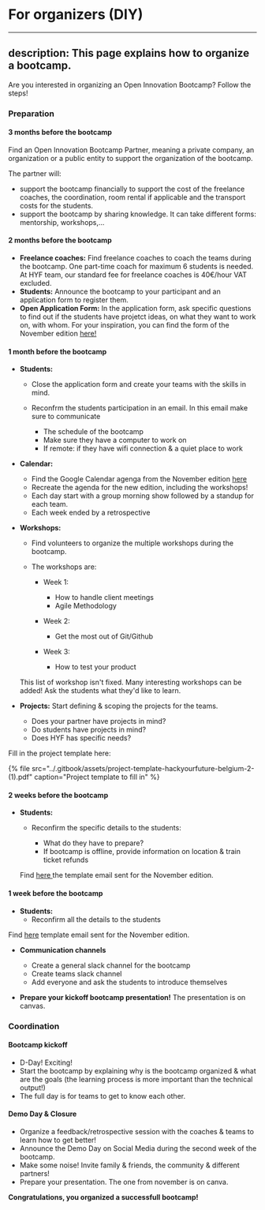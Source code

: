 # For organizers \(DIY\)

---

## description: This page explains how to organize a bootcamp.

Are you interested in organizing an Open Innovation Bootcamp? Follow the steps!

### Preparation

#### 3 months before the bootcamp

Find an Open Innovation Bootcamp Partner, meaning a private company, an organization or a public entity to support the organization of the bootcamp.

The partner will:

- support the bootcamp financially to support the cost of the freelance coaches, the coordination, room rental if applicable and the transport costs for the students.
- support the bootcamp by sharing knowledge. It can take different forms: mentorship, workshops,...

#### 2 months before the bootcamp

- **Freelance coaches:** Find freelance coaches to coach the teams during the bootcamp. One part-time coach for maximum 6 students is needed. At HYF team, our standard fee for freelance coaches is 40€/hour VAT excluded.
- **Students:** Announce the bootcamp to your participant and an application form to register them.
- **Open Application Form:** In the application form, ask specific questions to find out if the students have projetct ideas, on what they want to work on, with whom. For your inspiration, you can find the form of the November edition [here!](https://forms.gle/NrUsPzQoLHjN27cLA)

#### 1 month before the bootcamp

- **Students:**

  - Close the application form and create your teams with the skills in mind.
  - Reconfrm the students participation in an email. In this email make sure to communicate

    - The schedule of the bootcamp
    - Make sure they have a computer to work on
    - If remote: if they have wifi connection & a quiet place to work

- **Calendar:**

  - Find the Google Calendar agenga from the November edition [here](https://calendar.google.com/calendar/embed?src=9t91998qqfrbn18iarmg6blqps%40group.calendar.google.com&ctz=Europe%2FBrussels)
  - Recreate the agenda for the new edition, including the workshops!
  - Each day start with a group morning show followed by a standup for each team.
  - Each week ended by a retrospective

- **Workshops:**

  - Find volunteers to organize the multiple workshops during the bootcamp.
  - The workshops are:

    - Week 1:
      - How to handle client meetings
      - Agile Methodology
    - Week 2:
      - Get the most out of Git/Github
    - Week 3:

      - How to test your product

  This list of workshop isn't fixed. Many interesting workshops can be added! Ask the students what they'd like to learn.

- **Projects:** Start defining & scoping the projects for the teams.

  - Does your partner have projects in mind?
  - Do students have projects in mind?
  - Does HYF has specific needs?

Fill in the project template here:

{% file src="../.gitbook/assets/project-template-hackyourfuture-belgium-2- \(1\).pdf" caption="Project template to fill in" %}

#### 2 weeks before the bootcamp

- **Students:**

  - Reconfirm the specific details to the students:

    - What do they have to prepare?
    - If bootcamp is offline, provide information on location & train ticket refunds

  Find [here ](https://cloud.openknowledge.be/s/PYJDNkmkmgXoSsA)the template email sent for the November edition.

#### 1 week before the bootcamp

- **Students:**
  - Reconfirm all the details to the students

Find [here](https://cloud.openknowledge.be/s/K7ik7atXyskYaaM) template email sent for the November edition.

- **Communication channels**

  - Create a general slack channel for the bootcamp
  - Create teams slack channel
  - Add everyone and ask the students to introduce themselves

- **Prepare your kickoff bootcamp presentation!** The presentation is on canvas.

### Coordination

#### Bootcamp kickoff

- D-Day! Exciting!
- Start the bootcamp by explaining why is the bootcamp organized & what are the goals \(the learning process is more important than the technical output!\)
- The full day is for teams to get to know each other.

#### Demo Day & Closure

- Organize a feedback/retrospective session with the coaches & teams to learn how to get better!
- Announce the Demo Day on Social Media during the second week of the bootcamp.
- Make some noise! Invite family & friends, the community & different partners!
- Prepare your presentation. The one from november is on canva.

**Congratulations, you organized a successfull bootcamp!**
